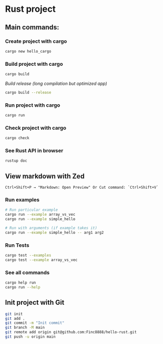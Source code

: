 # Rust project
## Main commands:
### Create project with cargo
```bash
cargo new hello_cargo
```
### Build project with cargo
```bash
cargo build
```
*Build release (long compilation but optimized app)*
```bash
cargo build --release
```
### Run project with cargo
```bash
cargo run
```
### Check project with cargo
```bash
cargo check
```
### See Rust API in browser
```bash
rustup doc
```
## View markdown with Zed
```
Ctrl+Shift+P → "Markdown: Open Preview" Or Cut command: `Ctrl+Shift+V`
```
### Run examples
```bash
# Run particular example
cargo run --example array_vs_vec
cargo run --example simple_hello

# Run with arguments (if example takes it)
cargo run --example simple_hello -- arg1 arg2
```
### Run Tests
```bash
cargo test --examples
cargo test --example array_vs_vec
```
### See all commands
```bash
cargo help run
cargo run --help
```
## Init project with Git
```bash
git init
git add .
git commit -m "Init commit"
git branch -M main
git remote add origin git@github.com:Finc8888/hello-rust.git
git push -u origin main
```
